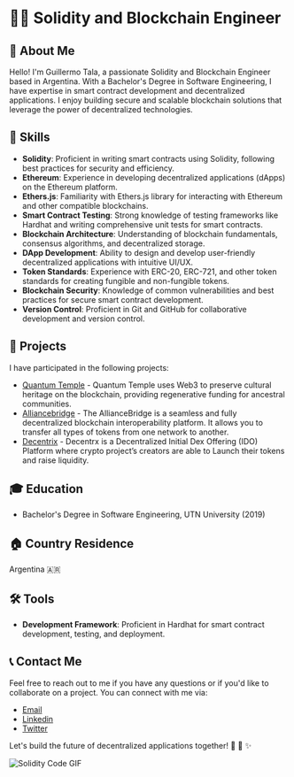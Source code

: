 # 👨‍💻 Solidity and Blockchain Engineer

## 📝 About Me

Hello! I'm Guillermo Tala, a passionate Solidity and Blockchain Engineer based in Argentina. With a Bachelor's Degree in Software Engineering, I have expertise in smart contract development and decentralized applications. I enjoy building secure and scalable blockchain solutions that leverage the power of decentralized technologies.

## 🔧 Skills

- **Solidity**: Proficient in writing smart contracts using Solidity, following best practices for security and efficiency.
- **Ethereum**: Experience in developing decentralized applications (dApps) on the Ethereum platform.
- **Ethers.js**: Familiarity with Ethers.js library for interacting with Ethereum and other compatible blockchains.
- **Smart Contract Testing**: Strong knowledge of testing frameworks like Hardhat and writing comprehensive unit tests for smart contracts.
- **Blockchain Architecture**: Understanding of blockchain fundamentals, consensus algorithms, and decentralized storage.
- **DApp Development**: Ability to design and develop user-friendly decentralized applications with intuitive UI/UX.
- **Token Standards**: Experience with ERC-20, ERC-721, and other token standards for creating fungible and non-fungible tokens.
- **Blockchain Security**: Knowledge of common vulnerabilities and best practices for secure smart contract development.
- **Version Control**: Proficient in Git and GitHub for collaborative development and version control.

## 🚀 Projects

I have participated in the following projects:

- [Quantum Temple](https://quantumtemple.xyz/) - Quantum Temple uses Web3 to preserve cultural heritage on the blockchain, providing regenerative funding for ancestral communities.
- [Alliancebridge](https://alliancebridge.io/) - The AllianceBridge is a seamless and fully decentralized blockchain interoperability platform. It allows you to transfer all types of tokens from one network to another.
- [Decentrix](https://launchpad.decentrx.io/) - Decentrx is a Decentralized Initial Dex Offering (IDO) Platform where crypto project’s creators are able to Launch their tokens and raise liquidity.

## 🎓 Education

- Bachelor's Degree in Software Engineering, UTN University (2019)

## 🏠 Country Residence

Argentina 🇦🇷

## 🛠️ Tools

- **Development Framework**: Proficient in Hardhat for smart contract development, testing, and deployment.

## 📞 Contact Me

Feel free to reach out to me if you have any questions or if you'd like to collaborate on a project. You can connect with me via:

- [Email](mailto:guille86598@gmail.com)
- [Linkedin](https://www.linkedin.com/in/guillermo-tala)
- [Twitter](https://twitter.com/GuillermoTala)

Let's build the future of decentralized applications together! 💪 🚀 ✨

![Solidity Code GIF](https://i.gifer.com/sbi.gif)
